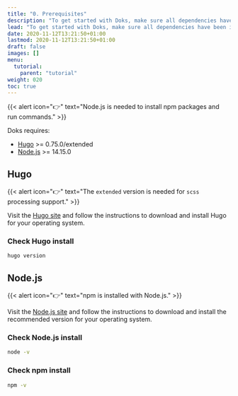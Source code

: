 ```yaml
---
title: "0. Prerequisites"
description: "To get started with Doks, make sure all dependencies have been installed."
lead: "To get started with Doks, make sure all dependencies have been installed."
date: 2020-11-12T13:21:50+01:00
lastmod: 2020-11-12T13:21:50+01:00
draft: false
images: []
menu: 
  tutorial:
    parent: "tutorial"
weight: 020
toc: true
---
```


{{< alert icon="👉" text="Node.js is needed to install npm packages and run commands." >}}

Doks requires:

- [Hugo](https://gohugo.io/getting-started/installing/) >= 0.75.0/extended
- [Node.js](https://nodejs.org/) >= 14.15.0

## Hugo

{{< alert icon="👉" text="The `extended` version is needed for `scss` processing support." >}}

Visit the [Hugo site](https://gohugo.io/getting-started/installing/) and follow the instructions to download and install Hugo for your operating system.

### Check Hugo install

```bash
hugo version
```

## Node.js

{{< alert icon="👉" text="npm is installed with Node.js." >}}

Visit the [Node.js site](https://nodejs.org/) and follow the instructions to download and install the recommended version for your operating system.

### Check Node.js install

```bash
node -v
```

### Check npm install

```bash
npm -v
```
